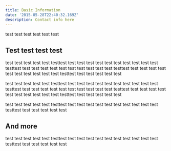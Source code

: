 ```yaml
---
title: Basic Information
date: '2015-05-28T22:40:32.169Z'
description: Contact info here
---
```

test test test test test test

## Test test test test

test test test test test testtest test test test test test test test test test test testtest test test test test test test test test test test testtest test test test test test test test test test test testtest test test test test test

test test test test test testtest test test test test test test test test test test testtest test test test test test test test test test test testtest test test test test test test test test test test testtest test test test test test

test test test test test testtest test test test test test test test test test test testtest test test test test test

## And more

test test test test test testtest test test test test test test test test test test testtest test test test test test